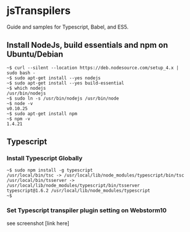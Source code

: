 # jsTranspilers
Guide and samples for Typescript, Babel, and ES5.

## Install NodeJs, build essentials and npm on Ubuntu/Debian
```
~$ curl --silent --location https://deb.nodesource.com/setup_4.x | sudo bash -
~$ sudo apt-get install --yes nodejs
~$ sudo apt-get install --yes build-essential
~$ which nodejs
/usr/bin/nodejs
~$ sudo ln -s /usr/bin/nodejs /usr/bin/node
~$ node -v
v0.10.25
~$ sudo apt-get install npm
~$ npm -v
1.4.21
```

## Typescript
### Install Typescript Globally
```
~$ sudo npm install -g typescript
/usr/local/bin/tsc -> /usr/local/lib/node_modules/typescript/bin/tsc
/usr/local/bin/tsserver -> /usr/local/lib/node_modules/typescript/bin/tsserver
typescript@1.6.2 /usr/local/lib/node_modules/typescript
~$ 
```
### Set Typescript transpiler plugin setting on Webstorm10
see screenshot [link here]
